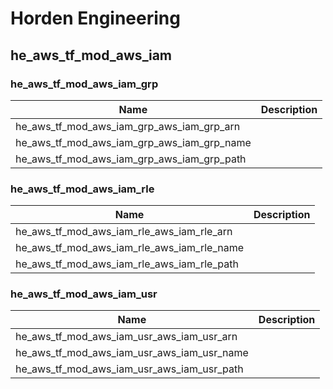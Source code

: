 # Horden Engineering

## he_aws_tf_mod_aws_iam

### he_aws_tf_mod_aws_iam_grp

| Name | Description |
|------|-------------|
| he_aws_tf_mod_aws_iam_grp_aws_iam_grp_arn |  |
| he_aws_tf_mod_aws_iam_grp_aws_iam_grp_name |  |
| he_aws_tf_mod_aws_iam_grp_aws_iam_grp_path |  |

### he_aws_tf_mod_aws_iam_rle

| Name | Description |
|------|-------------|
| he_aws_tf_mod_aws_iam_rle_aws_iam_rle_arn |  |
| he_aws_tf_mod_aws_iam_rle_aws_iam_rle_name |  |
| he_aws_tf_mod_aws_iam_rle_aws_iam_rle_path |  |

### he_aws_tf_mod_aws_iam_usr

| Name | Description |
|------|-------------|
| he_aws_tf_mod_aws_iam_usr_aws_iam_usr_arn |  |
| he_aws_tf_mod_aws_iam_usr_aws_iam_usr_name |  |
| he_aws_tf_mod_aws_iam_usr_aws_iam_usr_path |  |
